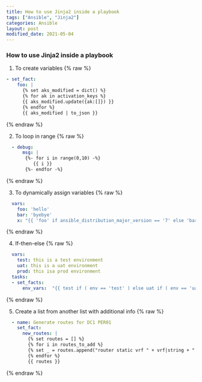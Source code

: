 ```yaml
---
title: How to use Jinja2 inside a playbook
tags: ["Ansible", "Jinja2"]
categories: Ansible
layout: post
modified_date: 2021-05-04
---
```

### How to use Jinja2 inside a playbook

1. To create variables
{% raw %}
```yaml
- set_fact:
    foo: |
      {% set aks_modified = dict() %}
      {% for ak in activation_keys %}
      {{ aks_modified.update({ak:[]}) }}
      {% endfor %}
      {{ aks_modified | to_json }}
```
{% endraw %}

2. To loop in range
{% raw %}
```yaml
  - debug:
      msg: |
       {%- for i in range(0,10) -%}
          {{ i }}
       {%- endfor -%}
```
{% endraw %}

3. To dynamically assign variables
{% raw %}
```yaml
  vars:
    foo: 'hello'
    bar: 'byebye'
    x: "{{ 'foo' if ansible_distribution_major_version == '7' else 'bar' }}"
```
{% endraw %}

4. If-then-else
{% raw %}
```yaml
  vars:
    test: this is a test environment
    uat: this is a uat environment
    prod: this isa prod environment
  tasks:
  - set_facts:
      env_vars:  "{{ test if ( env == 'test' ) else uat if ( env == 'uat' ) else prod if ( env == 'prod' ) }}"
```
{% endraw %}

5. Create a list from another list with additional info
{% raw %}
```yaml
  - name: Generate routes for DC1 PER01
    set_fact:
      new_routes: |
        {% set routes = [] %}
        {% for i in routes_to_add %}
        {% set _ = routes.append("router static vrf " + vrf|string + " address-family ipv4 unicast " + i + " " + bundle + "." + vlan|string + " " + firewall) %}
        {% endfor %}
        {{ routes }}
```
{% endraw %}